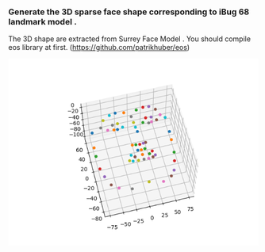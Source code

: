  ### Generate the 3D  sparse face shape corresponding to  iBug 68 landmark model .

The 3D shape are extracted from Surrey Face Model . You should compile eos library at first.
 (https://github.com/patrikhuber/eos)

![image info](./r1.png)
